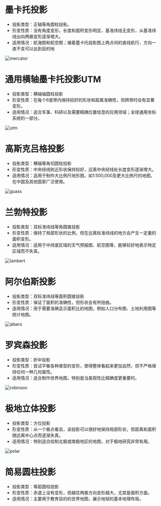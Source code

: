 # 墨卡托投影
- 投影类型：正轴等角圆柱投影。
- 形变性质：没有角度变形，长度和面积变形明显，基准纬线无变形，从基准纬线出向两极变形逐渐增大。
- 适用情况：航海图和航空图；循着墨卡托投影图上两点间的直线航行，方向一直不变可以达到目的地

![mercator](../asset/SurveyingAndMapping/mercator_paint.png)

# 通用横轴墨卡托投影UTM
- 投影类型：横轴轴圆柱投影
- 形变性质：在每个6度带内保持较好的形状和距离准确性，但跨带时会有显著变形。
- 适用情况：适合军事、科研以及需要精确位置信息的应用领域；全球通用坐标系统的一部分。

![utm](../asset/SurveyingAndMapping/utm_paint.png)

# 高斯克吕格投影
- 投影类型：横轴等角切圆柱投影
- 形变性质：中央经线附近形状保持较好，远离中央经线处长度变形逐渐增大。
- 适用情况：适用于制作大比例尺地形图，如1:500,000及更大比例尺的地图，在中国及其他国家广泛使用。

![guass](../asset/SurveyingAndMapping/guass_paint.png)

# 兰勃特投影
- 投影类型：双标准纬线等角圆锥投影
- 形变性质：保持了局部形状的比例，但在远离标准纬线的地方会产生一定量的面积变形。
- 适用情况：适用于中纬度区域的天气预报图、航空图等，能够较好地表示特定区域而不失真。


![lambert](../asset/SurveyingAndMapping/lambert_paint.png)

# 阿尔伯斯投影
- 投影类型：双标准纬线等面积圆锥投影
- 形变性质：保证了面积的准确性，但形状会有所扭曲。
- 适用情况：用于需要准确显示面积比的地图，例如人口分布图、土地利用图等统计地图。

![albers](../asset/SurveyingAndMapping/albers_paint.png)

# 罗宾森投影
- 投影类型：折中投影
- 形变性质：尝试平衡各种类型的变形，使得整体看起来更加自然，但不严格保持任何一种几何属性。
- 适用情况：适合制作世界地图，特别是当美观性比精确度更重要时。


![robinson](../asset/SurveyingAndMapping/robinson_paint.png)

# 极地立体投影
- 投影类型：方位投影
- 形变性质：从一个极点看去，该投影可以很好地保持局部形状，但距离和面积随远离中心点而逐渐失真。
- 适用情况：特别适合绘制北极或南极地区的地图，对于极地研究非常有用。

![polar](../asset/SurveyingAndMapping/polar_paint.png)

# 简易圆柱投影
- 投影类型：等距圆柱投影
- 形变性质：赤道上没有变形，但越往两极方向变形越大，尤其是面积方面。
- 适用情况：主要用于教育目的的世界地图，展示地球的基本地理布局。
